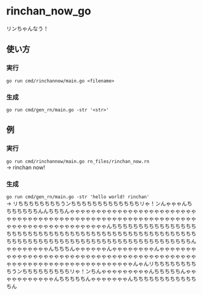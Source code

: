 # rinchan_now_go
リンちゃんなう！

## 使い方
### 実行
`go run cmd/rinchannow/main.go <filename>`

### 生成
`go run cmd/gen_rn/main.go -str '<str>'`

## 例
### 実行
`go run cmd/rinchannow/main.go rn_files/rinchan_now.rn`  
-> rinchan now!

### 生成
`go run cmd/gen_rn/main.go -str 'hello world! rinchan'`  
-> リちちちちちちちちうンちちちちちちちちちちちちちリゃ！ンんゃゃゃんちちちちちちちんんちちちんゃゃゃゃゃゃゃゃゃゃゃゃゃゃゃゃゃゃゃゃゃゃゃゃゃゃゃゃゃゃゃゃゃゃゃゃゃゃゃゃゃゃゃゃゃゃゃゃゃゃゃゃゃゃゃゃゃゃゃゃゃゃゃゃゃゃゃゃゃゃゃゃゃゃゃゃゃゃゃんちちちちちちちちちちちちちちちちちちちちちちちちちちちちちちちちちちちちちちちちちちちちちちちちちちちちちちちちちちちちちちちちちちちちちちちちちちちちちちちちちちちちちちちんゃゃゃゃゃゃゃゃんちちちんゃゃゃゃゃゃんゃゃゃゃゃゃゃゃんゃゃゃゃゃゃゃゃゃゃゃゃゃゃゃゃゃゃゃゃゃゃゃゃゃゃゃゃゃゃゃゃゃゃゃゃゃゃゃゃゃゃゃゃゃゃゃゃゃゃゃゃゃゃゃゃゃゃゃゃゃゃゃゃゃゃゃんゃんリちちちちちちちちちうンちちちちちちちちちリゃ！ンちんゃゃゃゃゃゃゃゃゃんちちちちちんゃゃゃゃゃゃゃゃゃゃゃんちちちちちんゃゃゃゃゃゃゃんちちちちちちちちちちちちちん
